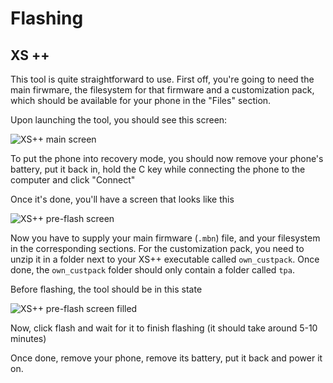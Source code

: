 # Flashing

## XS ++
This tool is quite straightforward to use. First off, you're going to need the main firwmare, the filesystem for that firmware and a customization pack, which should be available for your phone in the "Files" section.

Upon launching the tool, you should see this screen:

![XS++ main screen](/_static/xspp_1.png)

To put the phone into recovery mode, you should now remove your phone's battery, put it back in, hold the C key while connecting the phone to the computer and click "Connect"

Once it's done, you'll have a screen that looks like this 

![XS++ pre-flash screen](/_static/xspp_2.png)

Now you have to supply your main firmware (`.mbn`) file, and your filesystem in the corresponding sections.
For the customization pack, you need to unzip it in a folder next to your XS++ executable called `own_custpack`.
Once done, the `own_custpack` folder should only contain a folder called `tpa`.

Before flashing, the tool should be in this state

![XS++ pre-flash screen filled](/_static/xspp_3.png)

Now, click flash and wait for it to finish flashing (it should take around 5-10 minutes)

Once done, remove your phone, remove its battery, put it back and power it on.